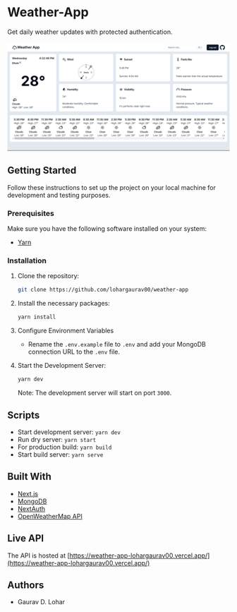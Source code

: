 # Weather-App

Get daily weather updates with protected authentication.

<img src="./public/dashboard.png" alt="dashboard image" title="bashobard waether" style="margin-top:4px">

## Getting Started

Follow these instructions to set up the project on your local machine for development and testing purposes.

### Prerequisites

Make sure you have the following software installed on your system:

- [Yarn](https://yarnpkg.com/)

### Installation

1. Clone the repository:

    ```bash
    git clone https://github.com/lohargaurav00/weather-app
    ```

2. Install the necessary packages:

    ```bash
    yarn install
    ```

3. Configure Environment Variables

   - Rename the `.env.example` file to `.env` and add your MongoDB connection URL to the `.env` file.

4. Start the Development Server:

    ```bash
    yarn dev
    ```

    Note: The development server will start on port `3000`.
        
## Scripts 

- Start development server: `yarn dev`
- Run dry server: `yarn start`
- For production build: `yarn build`
- Start build server: `yarn serve`

## Built With

- [Next.js](https://nextjs.org/)
- [MongoDB](https://www.mongodb.com/)
- [NextAuth](https://next-auth.js.org/)
- [OpenWeatherMap API](https://openweathermap.org/api)

## Live API

The API is hosted at [https://weather-app-lohargaurav00.vercel.app/](https://weather-app-lohargaurav00.vercel.app/)

## Authors

- Gaurav D. Lohar
